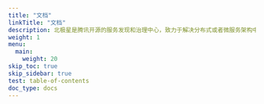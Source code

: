 ```yaml
---
title: "文档"
linkTitle: "文档"
description: 北极星是腾讯开源的服务发现和治理中心，致力于解决分布式或者微服务架构中的服务可见、故障容错、流量控制和安全问题
weight: 1
menu:
  main:
    weight: 20
skip_toc: true
skip_sidebar: true
test: table-of-contents
doc_type: docs
---
```

